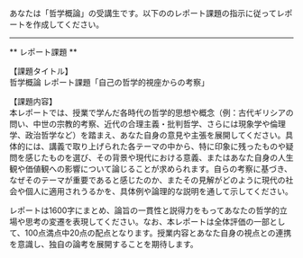 あなたは「哲学概論」の受講生です。以下ののレポート課題の指示に従ってレポートを作成してください。

---------------------------------------
** レポート課題 **

【課題タイトル】  
哲学概論 レポート課題「自己の哲学的視座からの考察」

【課題内容】  
本レポートでは、授業で学んだ各時代の哲学的思想や概念（例：古代ギリシアの問い、中世の宗教的考察、近代の合理主義・批判哲学、さらには現象学や倫理学、政治哲学など）を踏まえ、あなた自身の意見や主張を展開してください。具体的には、講義で取り上げられた各テーマの中から、特に印象に残ったものや疑問を感じたものを選び、その背景や現代における意義、またはあなた自身の人生観や価値観への影響について論じることが求められます。自らの考察に基づき、なぜそのテーマが重要であると感じたのか、またその見解がどのように現代の社会や個人に適用されうるかを、具体例や論理的な説明を通して示してください。  

レポートは1600字にまとめ、論旨の一貫性と説得力をもってあなたの哲学的立場や思考の変遷を表現してください。なお、本レポートは全体評価の一部として、100点満点中20点の配点となります。授業内容とあなた自身の視点との連携を意識し、独自の論考を展開することを期待します。